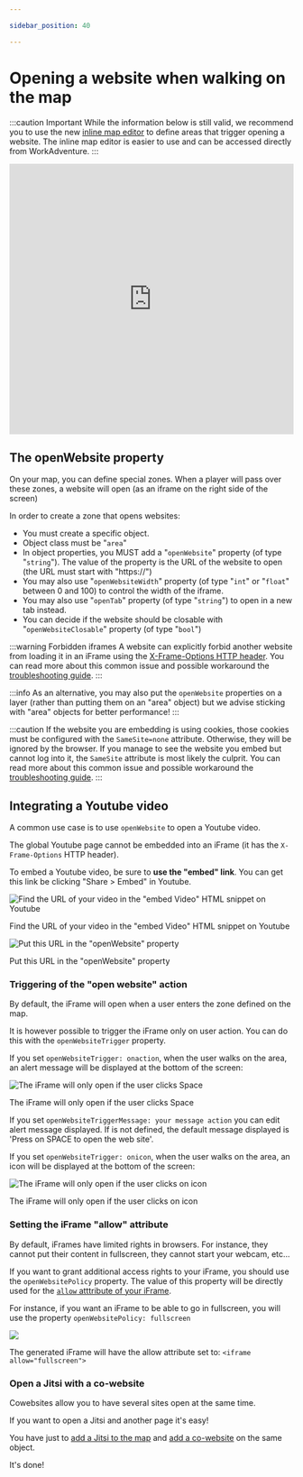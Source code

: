 ```yaml
---

sidebar_position: 40

---
```


# Opening a website when walking on the map

:::caution Important
While the information below is still valid, we recommend you to use the new [inline map editor](../inline-editor/) to define areas
that trigger opening a website.
The inline map editor is easier to use and can be accessed directly from WorkAdventure.
:::


<iframe width="100%" height="480" src="https://www.youtube.com/embed/Me8cu5lLN3A" title="Building your map - Opening a website" frameborder="0" allow="accelerometer; autoplay; clipboard-write; encrypted-media; gyroscope; picture-in-picture; web-share; fullscreen" allowfullscreen></iframe>

## The openWebsite property

On your map, you can define special zones. When a player will pass over these zones, a website will open (as an iframe
on the right side of the screen)

In order to create a zone that opens websites:

* You must create a specific object.
* Object class must be "`area`"
* In object properties, you MUST add a "`openWebsite`" property (of type "`string`"). The value of the property is the URL of the website to open (the URL must start with "https://")
* You may also use "`openWebsiteWidth`" property (of type "`int`" or "`float`" between 0 and 100) to control the width of the iframe.
* You may also use "`openTab`" property (of type "`string`") to open in a new tab instead.
* You can decide if the website should be closable with "`openWebsiteClosable`" property (of type "`bool`")

:::warning Forbidden iframes
A website can explicitly forbid another website from loading it in an iFrame using
the [X-Frame-Options HTTP header](https://developer.mozilla.org/en-US/docs/Web/HTTP/Headers/X-Frame-Options). You can
read more about this common issue and possible workaround the [troubleshooting guide](./troubleshooting.md#embedding-an-iframe-is-forbidden).
:::

:::info
As an alternative, you may also put the `openWebsite` properties on a layer (rather than putting them on an "area" object)
but we advise sticking with "area" objects for better performance!
:::

:::caution
If the website you are embedding is using cookies, those cookies must be configured with the `SameSite=none` attribute. Otherwise,
they will be ignored by the browser. If you manage to see the website you embed but cannot log into it, the `SameSite` attribute is most
likely the culprit. You can read more about this common issue and possible workaround the [troubleshooting guide](./troubleshooting.md#i-cannot-log-into-my-embedded-website).
:::

## Integrating a Youtube video

A common use case is to use `openWebsite` to open a Youtube video.

The global Youtube page cannot be embedded into an iFrame (it has the `X-Frame-Options` HTTP header).

To embed a Youtube video, be sure to **use the "embed" link**. You can get this link be clicking "Share > Embed" in Youtube.

![Find the URL of your video in the "embed Video" HTML snippet on Youtube](../images/youtube.jpg)

<div class="text--center text--italic">Find the URL of your video in the "embed Video" HTML snippet on Youtube</div>

![Put this URL in the "openWebsite" property](../images/open_website.png)

<div class="text--center text--italic">Put this URL in the "openWebsite" property</div>


### Triggering of the "open website" action

By default, the iFrame will open when a user enters the zone defined on the map.

It is however possible to trigger the iFrame only on user action. You can do this with the `openWebsiteTrigger` property.

If you set `openWebsiteTrigger: onaction`, when the user walks on the area, an alert message will be displayed at the bottom of the screen:

![The iFrame will only open if the user clicks Space](../images/click_space_open_website.png)

<div class="text--center text--italic">The iFrame will only open if the user clicks Space</div>

If you set `openWebsiteTriggerMessage: your message action` you can edit alert message displayed. If is not defined, the default message displayed is 'Press on SPACE to open the web site'.

If you set `openWebsiteTrigger: onicon`, when the user walks on the area, an icon will be displayed at the bottom of the screen:

![The iFrame will only open if the user clicks on icon](../images/icon_open_website.png)

<div class="text--center text--italic">The iFrame will only open if the user clicks on icon</div>

### Setting the iFrame "allow" attribute

By default, iFrames have limited rights in browsers. For instance, they cannot put their content in fullscreen, they cannot start your webcam, etc...

If you want to grant additional access rights to your iFrame, you should use the `openWebsitePolicy` property. The value of this property will be directly used for the [`allow` atttribute of your iFrame](https://developer.mozilla.org/en-US/docs/Web/HTTP/Feature_Policy/Using_Feature_Policy#the_iframe_allow_attribute).

For instance, if you want an iFrame to be able to go in fullscreen, you will use the property `openWebsitePolicy: fullscreen`

![](../images/open_website_policy.png)

<div class="text--center text--italic">The generated iFrame will have the allow attribute set to: <code>&lt;iframe allow="fullscreen"&gt;</code></div>

### Open a Jitsi with a co-website

Cowebsites allow you to have several sites open at the same time.

If you want to open a Jitsi and another page it's easy!

You have just to [add a Jitsi to the map](meeting-rooms.md) and [add a co-website](opening-a-website.md#the-openwebsite-property) on the same object.

It's done!
